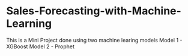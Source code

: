 # Sales-Forecasting-with-Machine-Learning
This is a Mini Project done using two machine learing models 
Model 1 - XGBoost
Model 2 - Prophet

